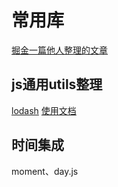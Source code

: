 # 常用库

[掘金一篇他人整理的文章](https://juejin.cn/post/6977683045356830757)

## js通用utils整理
[lodash](https://github.com/lodash/lodash)
[使用文档](https://www.lodashjs.com/
)

## 时间集成
moment、day.js